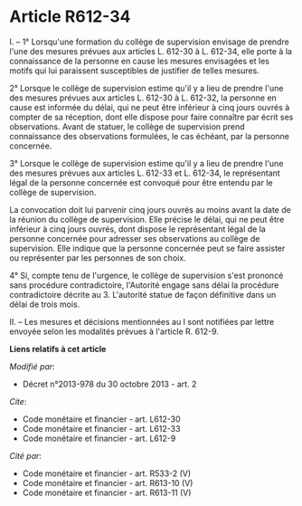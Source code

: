# Article R612-34

I. – 1° Lorsqu'une formation du collège de supervision envisage de prendre l'une des mesures prévues aux articles L. 612-30 à
L. 612-34, elle porte à la connaissance de la personne en cause les mesures envisagées et les motifs qui lui paraissent
susceptibles de justifier de telles mesures.

2° Lorsque le collège de supervision estime qu'il y a lieu de prendre l'une des mesures prévues aux articles L. 612-30 à L.
612-32, la personne en cause est informée du délai, qui ne peut être inférieur à cinq jours ouvrés à compter de sa réception,
dont elle dispose pour faire connaître par écrit ses observations. Avant de statuer, le collège de supervision prend
connaissance des observations formulées, le cas échéant, par la personne concernée.

3° Lorsque le collège de supervision estime qu'il y a lieu de prendre l'une des mesures prévues aux articles L. 612-33 et L.
612-34, le représentant légal de la personne concernée est convoqué pour être entendu par le collège de supervision.

La convocation doit lui parvenir cinq jours ouvrés au moins avant la date de la réunion du collège de supervision. Elle
précise le délai, qui ne peut être inférieur à cinq jours ouvrés, dont dispose le représentant légal de la personne concernée
pour adresser ses observations au collège de supervision. Elle indique que la personne concernée peut se faire assister ou
représenter par les personnes de son choix.

4° Si, compte tenu de l'urgence, le collège de supervision s'est prononcé sans procédure contradictoire, l'Autorité engage
sans délai la procédure contradictoire décrite au 3. L'autorité statue de façon définitive dans un délai de trois mois.

II. – Les mesures et décisions mentionnées au I sont notifiées par lettre envoyée selon les modalités prévues à l'article R.
612-9.

**Liens relatifs à cet article**

_Modifié par_:

  - Décret n°2013-978 du 30 octobre 2013 - art. 2

_Cite_:

  - Code monétaire et financier - art. L612-30
  - Code monétaire et financier - art. L612-33
  - Code monétaire et financier - art. L612-9

_Cité par_:

  - Code monétaire et financier - art. R533-2 (V)
  - Code monétaire et financier - art. R613-10 (V)
  - Code monétaire et financier - art. R613-11 (V)
